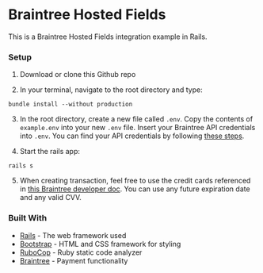 # Braintree Hosted Fields

This is a Braintree Hosted Fields integration example in Rails.

### Setup

1. Download or clone this Github repo

2. In your terminal, navigate to the root directory and type:
```
bundle install --without production
```

3. In the root directory, create a new file called `.env`. Copy the contents
   of `example.env` into your new `.env` file. Insert your Braintree API
   credentials into `.env`. You can find your API credentials by following
   [these steps](https://articles.braintreepayments.com/control-panel/important-gateway-credentials#api-credentials).

4. Start the rails app:
```
rails s
```

5. When creating transaction, feel free to use the credit cards referenced in
   [this Braintree developer doc](https://developers.braintreepayments.com/reference/general/testing/ruby#no-credit-card-errors).
   You can use any future expiration date and any valid CVV.

### Built With

* [Rails](http://rubyonrails.org/) - The web framework used
* [Bootstrap](https://getbootstrap.com/) - HTML and CSS framework for styling
* [RuboCop](https://github.com/bbatsov/rubocop) - Ruby static code analyzer
* [Braintree](https://braintreepayments.com) - Payment functionality